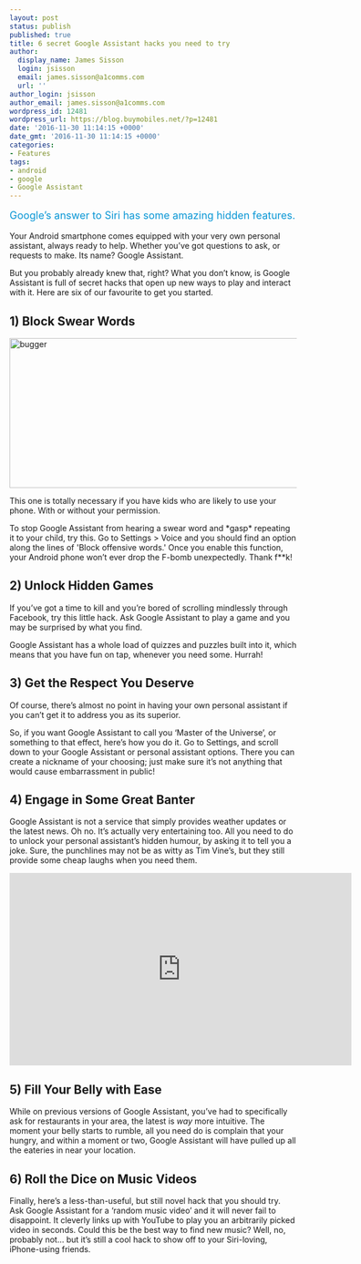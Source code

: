 ```yaml
---
layout: post
status: publish
published: true
title: 6 secret Google Assistant hacks you need to try
author:
  display_name: James Sisson
  login: jsisson
  email: james.sisson@a1comms.com
  url: ''
author_login: jsisson
author_email: james.sisson@a1comms.com
wordpress_id: 12481
wordpress_url: https://blog.buymobiles.net/?p=12481
date: '2016-11-30 11:14:15 +0000'
date_gmt: '2016-11-30 11:14:15 +0000'
categories:
- Features
tags:
- android
- google
- Google Assistant
---
```

<p><span class="postStandFirst" style="color: #0896d5; line-height: 26px; font-size: 18px;">Google&rsquo;s answer to Siri has some amazing hidden features.</span></p>
<p>Your Android smartphone comes equipped with your very own personal assistant, always ready to help. Whether you&rsquo;ve got questions to ask, or requests to make. Its name? Google Assistant.</p>
<p>But you probably already knew that, right? What you don&rsquo;t know, is Google Assistant is full of secret hacks that open up new ways to play and interact with it. Here are six of our favourite to get you started.</p>
<h2>1) Block Swear Words</h2>
<p><img class="aligncenter wp-image-12484" src="https://a1comms-blog-buymobiles.storage.googleapis.com/2016/11/bugger.gif" alt="bugger" width="600" height="263" /></p>
<p>This one is totally necessary if you have kids who are likely to use your phone. With or without your permission.</p>
<p>To stop Google Assistant from hearing a swear word and *gasp* repeating it to your child, try this. Go to Settings > Voice and you should find an option along the lines of 'Block offensive words.' Once you enable this function, your Android phone won&rsquo;t ever drop the F-bomb unexpectedly. Thank f**k!</p>
<h2>2) Unlock Hidden Games</h2>
<p>If you&rsquo;ve got a time to kill and you&rsquo;re bored of scrolling mindlessly through Facebook, try this little hack. Ask Google Assistant to play a game and you may be surprised by what you find.</p>
<p>Google Assistant has a whole load of quizzes and puzzles built into it, which means that you have fun on tap, whenever you need some. Hurrah!</p>
<h2>3) Get the Respect You Deserve</h2>
<p>Of course, there&rsquo;s almost no point in having your own personal assistant if you can&rsquo;t get it to address you as its superior.</p>
<p>So, if you want Google Assistant to call you &lsquo;Master of the Universe&rsquo;, or something to that effect, here&rsquo;s how you do it. Go to Settings, and scroll down to your Google Assistant or personal assistant options. There you can create a nickname of your choosing; just make sure it&rsquo;s not anything that would cause embarrassment in public!</p>
<h2>4) Engage in Some Great Banter</h2>
<p>Google Assistant is not a service that simply provides weather updates or the latest news. Oh no. It&rsquo;s actually very entertaining too. All you need to do to unlock your personal assistant&rsquo;s hidden humour, by asking it to tell you a joke. Sure, the punchlines may not be as witty as Tim Vine&rsquo;s, but they still provide some cheap laughs when you need them.</p>
<p><iframe src="https://www.youtube.com/embed/KBWuDhIv9B0" width="600" height="338" frameborder="0" allowfullscreen="allowfullscreen"></iframe></p>
<h2>5) Fill Your Belly with Ease</h2>
<p>While on previous versions of Google Assistant, you&rsquo;ve had to specifically ask for restaurants in your area, the latest is <em>way</em> more intuitive. The moment your belly starts to rumble, all you need do is complain that your hungry, and within a moment or two, Google Assistant will have pulled up all the eateries in near your location.</p>
<h2>6) Roll the Dice on Music Videos</h2>
<p>Finally, here&rsquo;s a less-than-useful, but still novel hack that you should try. Ask Google Assistant for a &lsquo;random music video&rsquo; and it will never fail to disappoint. It cleverly links up with YouTube to play you an arbitrarily picked video in seconds. Could this be the best way to find new music? Well, no, probably not... but it&rsquo;s still a cool hack to show off to your Siri-loving, iPhone-using friends.</p>
